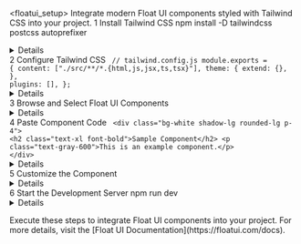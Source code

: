 <floatui_setup>
  <instructions>
    <title>How to Use Float UI Components in Your Project</title>
    <description>Integrate modern Float UI components styled with Tailwind CSS into your project.</description>
    <steps>
      <step>
        <number>1</number>
        <description>Install Tailwind CSS</description>
        <action>
          <command>npm install -D tailwindcss postcss autoprefixer</command>
        </action>
        <details>
          <item>Follow the [official Tailwind CSS installation guide](https://tailwindcss.com/docs/installation).</item>
          <item>Initialize Tailwind configuration:</item>
          <command>npx tailwindcss init</command>
        </details>
      </step>
      <step>
        <number>2</number>
        <description>Configure Tailwind CSS</description>
        <action>
          <code>
            // tailwind.config.js
            module.exports = {
              content: ["./src/**/*.{html,js,jsx,ts,tsx}"],
              theme: {
                extend: {},
              },
              plugins: [],
            };
          </code>
        </action>
        <details>
          <item>Set the `content` field to include the paths to your files.</item>
          <item>This ensures Tailwind can purge unused styles in production.</item>
        </details>
      </step>
      <step>
        <number>3</number>
        <description>Browse and Select Float UI Components</description>
        <details>
          <item>Visit the [Float UI Components Library](https://floatui.com/components).</item>
          <item>Choose the desired component and copy its HTML and Tailwind CSS code.</item>
        </details>
      </step>
      <step>
        <number>4</number>
        <description>Paste Component Code</description>
        <action>
          <code>
            &lt;div class="bg-white shadow-lg rounded-lg p-4"&gt;
              &lt;h2 class="text-xl font-bold"&gt;Sample Component&lt;/h2&gt;
              &lt;p class="text-gray-600"&gt;This is an example component.&lt;/p&gt;
            &lt;/div&gt;
          </code>
        </action>
        <details>
          <item>Insert the copied code into your desired HTML or React component file.</item>
          <item>Ensure your file structure matches the paths defined in `tailwind.config.js`.</item>
        </details>
      </step>
      <step>
        <number>5</number>
        <description>Customize the Component</description>
        <details>
          <item>Modify Tailwind classes to adjust styles according to your needs.</item>
          <item>Add interactivity or animations using JavaScript or libraries like Framer Motion if required.</item>
        </details>
      </step>
      <step>
        <number>6</number>
        <description>Start the Development Server</description>
        <action>
          <command>npm run dev</command>
        </action>
        <details>
          <item>Launches your development server to preview the component in action.</item>
        </details>
      </step>
    </steps>
  </instructions>
  
  <execution>
    <prompt>Execute these steps to integrate Float UI components into your project. For more details, visit the [Float UI Documentation](https://floatui.com/docs).</prompt>
  </execution>
</floatui_setup>
